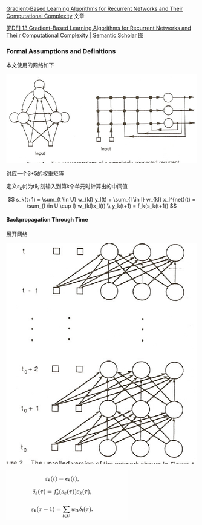 [Gradient-Based Learning Algorithms for Recurrent Networks and Their Computational Complexity](https://gwern.net/doc/ai/nn/rnn/1995-williams.pdf)  文章

[[PDF] 13 Gradient-Based Learning Algorithms for Recurrent Networks and Thei r Computational Complexity | Semantic Scholar](https://www.semanticscholar.org/paper/13-Gradient-Based-Learning-Algorithms-for-Recurrent-Williams-Zipser/4983823eb66ed5d8557f20dd5c8a09ed66f05c25)  图

### Formal Assumptions and Definitions

本文使用的网络如下

![](pic/3_1.png)

对应一个3*5的权重矩阵

定义$s_k(t)$为t时刻输入到第k个单元时计算出的中间值

$$
s_k(t+1) = \sum_{t \in U} w_{kl} y_l(t) + \sum_{l \in I} w_{kl} x_l^{net}(t) = \sum_{l \in U \cup I} w_{kl}x_l(t)
\\
y_k(t+1) = f_k(s_k(t+1))
$$



#### Backpropagation Through Time

展开网络

![](pic/3_2.png)

![](pic/3_4.png)
